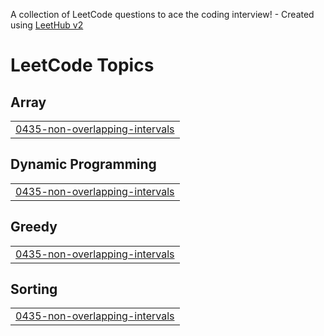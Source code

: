 A collection of LeetCode questions to ace the coding interview! - Created using [LeetHub v2](https://github.com/arunbhardwaj/LeetHub-2.0)
<!---LeetCode Topics Start-->
# LeetCode Topics
## Array
|  |
| ------- |
| [0435-non-overlapping-intervals](https://github.com/Venkatasaikishor/LEETCODES/tree/master/0435-non-overlapping-intervals) |
## Dynamic Programming
|  |
| ------- |
| [0435-non-overlapping-intervals](https://github.com/Venkatasaikishor/LEETCODES/tree/master/0435-non-overlapping-intervals) |
## Greedy
|  |
| ------- |
| [0435-non-overlapping-intervals](https://github.com/Venkatasaikishor/LEETCODES/tree/master/0435-non-overlapping-intervals) |
## Sorting
|  |
| ------- |
| [0435-non-overlapping-intervals](https://github.com/Venkatasaikishor/LEETCODES/tree/master/0435-non-overlapping-intervals) |
<!---LeetCode Topics End-->